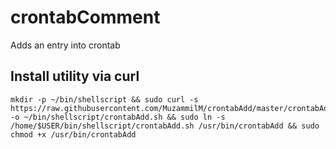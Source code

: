 # crontabComment
Adds an entry into crontab

## Install utility via curl
    mkdir -p ~/bin/shellscript && sudo curl -s https://raw.githubusercontent.com/MuzammilM/crontabAdd/master/crontabAdd.sh -o ~/bin/shellscript/crontabAdd.sh && sudo ln -s /home/$USER/bin/shellscript/crontabAdd.sh /usr/bin/crontabAdd && sudo chmod +x /usr/bin/crontabAdd
